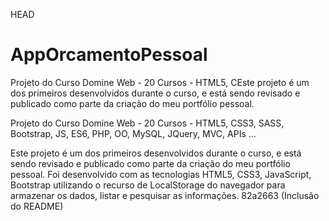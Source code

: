 HEAD
# AppOrcamentoPessoal
Projeto do Curso Domine Web - 20 Cursos - HTML5, CEste projeto é um dos primeiros desenvolvidos durante o curso, e está sendo revisado e publicado como parte da criação do meu portfólio pessoal.

Projeto do Curso Domine Web - 20 Cursos - HTML5, CSS3, SASS, Bootstrap, JS, ES6, PHP, OO, MySQL, JQuery, MVC, APIs ...

Este projeto é um dos primeiros desenvolvidos durante o curso, e está sendo revisado e publicado como parte da criação do meu portfólio pessoal. Foi desenvolvido com as tecnologias HTML5, CSS3, JavaScript, Bootstrap utilizando o recurso de LocalStorage do navegador para armazenar os dados, listar e pesquisar as informações.
82a2663 (Inclusão do README)

